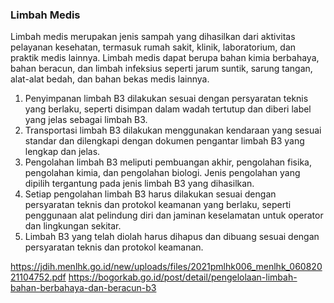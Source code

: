 

### Limbah Medis
Limbah medis merupakan jenis sampah yang dihasilkan dari aktivitas pelayanan kesehatan, termasuk rumah sakit, klinik, laboratorium, dan praktik medis lainnya. Limbah medis dapat berupa bahan kimia berbahaya, bahan beracun, dan limbah infeksius seperti jarum suntik, sarung tangan, alat-alat bedah, dan bahan bekas medis lainnya.

1. Penyimpanan limbah B3 dilakukan sesuai dengan persyaratan teknis yang berlaku, seperti disimpan dalam wadah tertutup dan diberi label yang jelas sebagai limbah B3.
2. Transportasi limbah B3 dilakukan menggunakan kendaraan yang sesuai standar dan dilengkapi dengan dokumen pengantar limbah B3 yang lengkap dan jelas.
3. Pengolahan limbah B3 meliputi pembuangan akhir, pengolahan fisika, pengolahan kimia, dan pengolahan biologi. Jenis pengolahan yang dipilih tergantung pada jenis limbah B3 yang dihasilkan.
4. Setiap pengolahan limbah B3 harus dilakukan sesuai dengan persyaratan teknis dan protokol keamanan yang berlaku, seperti penggunaan alat pelindung diri dan jaminan keselamatan untuk operator dan lingkungan sekitar.
5. Limbah B3 yang telah diolah harus dihapus dan dibuang sesuai dengan persyaratan teknis dan protokol keamanan.

https://jdih.menlhk.go.id/new/uploads/files/2021pmlhk006_menlhk_06082021104752.pdf
https://bogorkab.go.id/post/detail/pengelolaan-limbah-bahan-berbahaya-dan-beracun-b3